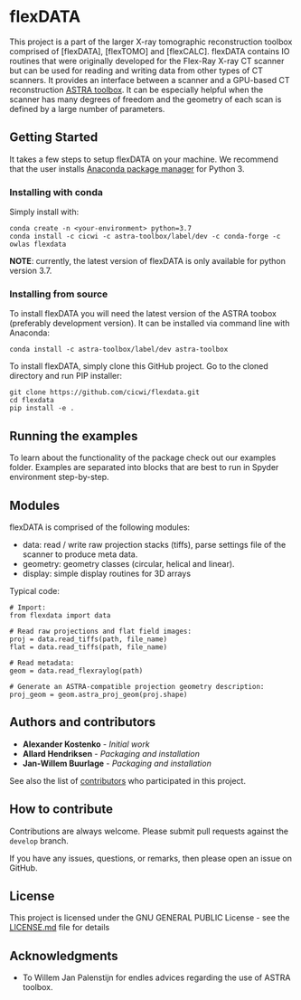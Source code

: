 # flexDATA

This project is a part of the larger X-ray tomographic reconstruction toolbox comprised of [flexDATA], [flexTOMO] and [flexCALC].
flexDATA contains IO routines that were originally developed for the Flex-Ray X-ray CT scanner but can be used for reading and writing data from other types of CT scanners. It provides an interface between a scanner and a GPU-based CT reconstruction [ASTRA toolbox](https://www.astra-toolbox.com/). It can be especially helpful when the scanner has many degrees of freedom and the geometry of each scan is defined by a large number of parameters.

## Getting Started

It takes a few steps to setup flexDATA on your machine. We recommend that the user installs [Anaconda package manager](https://www.anaconda.com/download/) for Python 3.

### Installing with conda

Simply install with:
```
conda create -n <your-environment> python=3.7
conda install -c cicwi -c astra-toolbox/label/dev -c conda-forge -c owlas flexdata
```

**NOTE**: currently, the latest version of flexDATA is only available
for python version 3.7.

### Installing from source

To install flexDATA you will need the latest version of the ASTRA toobox (preferably development version). It can be installed via command line with Anaconda:

```
conda install -c astra-toolbox/label/dev astra-toolbox
```

To install flexDATA, simply clone this GitHub project. Go to the cloned directory and run PIP installer:
```
git clone https://github.com/cicwi/flexdata.git
cd flexdata
pip install -e .
```

## Running the examples

To learn about the functionality of the package check out our examples folder. Examples are separated into blocks that are best to run in Spyder environment step-by-step.

## Modules

flexDATA is comprised of the following modules:

* data:     read / write raw projection stacks (tiffs), parse settings file of the scanner to produce meta data.
* geometry:  geometry classes (circular, helical and linear).
* display: simple display routines for 3D arrays

Typical code:
```
# Import:
from flexdata import data

# Read raw projections and flat field images:
proj = data.read_tiffs(path, file_name)
flat = data.read_tiffs(path, file_name)

# Read metadata:
geom = data.read_flexraylog(path)

# Generate an ASTRA-compatible projection geometry description:
proj_geom = geom.astra_proj_geom(proj.shape)
```

## Authors and contributors

* **Alexander Kostenko** - *Initial work*
* **Allard Hendriksen** - *Packaging and installation*
* **Jan-Willem Buurlage** - *Packaging and installation*

See also the list of [contributors](https://github.com/cicwi/flexdata/contributors) who participated in this project.

## How to contribute

Contributions are always welcome. Please submit pull requests against the `develop` branch.

If you have any issues, questions, or remarks, then please open an issue on GitHub.

## License

This project is licensed under the GNU GENERAL PUBLIC License - see the [LICENSE.md](LICENSE.md) file for details

## Acknowledgments

* To Willem Jan Palenstijn for endles advices regarding the use of ASTRA toolbox.
